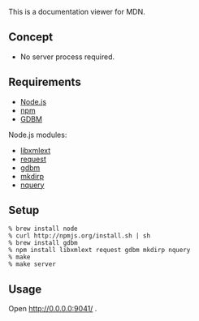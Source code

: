 This is a documentation viewer for MDN.

Concept
-------

 * No server process required.

Requirements
------------

* [Node.js](http://nodejs.org/)
* [npm](http://npmjs.org/) 
* [GDBM](http://www.gnu.org.ua/software/gdbm/)

Node.js modules:

* [libxmlext](https://github.com/noblesamurai/libxmlext)
* [request](https://github.com/mikeal/request)
* [gdbm](https://github.com/tokuhirom/node-gdbm)
* [mkdirp](https://github.com/substack/node-mkdirp)
* [nquery](https://github.com/dachev/nQuery)

Setup
-----

    % brew install node
    % curl http://npmjs.org/install.sh | sh
    % brew install gdbm
    % npm install libxmlext request gdbm mkdirp nquery
    % make
    % make server
Usage
-----

Open http://0.0.0.0:9041/ .

